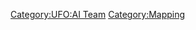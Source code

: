 [Category:UFO:AI Team](Category:UFO:AI_Team "wikilink")
[Category:Mapping](Category:Mapping "wikilink")